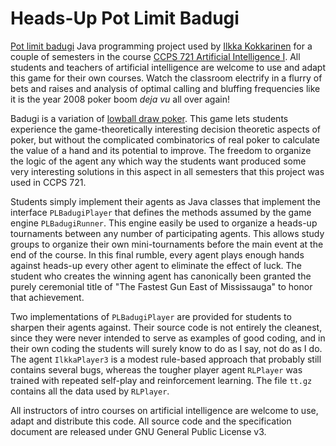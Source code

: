 # Heads-Up Pot Limit Badugi

[Pot limit badugi](https://en.wikipedia.org/wiki/Badugi) Java programming project used by [Ilkka Kokkarinen](https://www.cs.ryerson.ca/~ikokkari/) for a couple of semesters in the course [CCPS 721 Artificial Intelligence I](https://github.com/ikokkari/AI). All students and teachers of artificial intelligence are welcome to use and adapt this game for their own courses. Watch the classroom electrify in a flurry of bets and raises and analysis of optimal calling and bluffing frequencies like it is the year 2008 poker boom *deja vu* all over again!

Badugi is a variation of [lowball draw poker](https://en.wikipedia.org/wiki/Lowball_(poker)). This game lets students experience the game-theoretically interesting decision theoretic aspects of poker, but without the complicated combinatorics of real poker to calculate the value of a hand and its potential to improve. The freedom to organize the logic of the agent any which way the students want produced some very interesting solutions in this aspect in all semesters that this project was used in CCPS 721.

Students simply implement their agents as Java classes that implement the interface `PLBadugiPlayer` that defines the methods assumed by the game engine `PLBadugiRunner`. This engine easily be used to organize a heads-up tournaments between any number of participating agents. This allows study groups to organize their own mini-tournaments before the main event at the end of the course. In this final rumble, every agent plays enough hands against heads-up every other agent to eliminate the effect of luck. The student who creates the winning agent has canonically been granted the  purely ceremonial title of "The Fastest Gun East of Mississauga" to honor that achievement.

Two implementations of `PLBadugiPlayer` are provided for students to sharpen their agents against. Their source code is not entirely the cleanest, since they were never intended to serve as examples of good coding, and in their own coding the students will surely know to do as I say, not do as I do. The agent `IlkkaPlayer3` is a modest rule-based approach that probably still contains several bugs, whereas the tougher player agent `RLPlayer` was trained with repeated self-play and reinforcement learning. The file `tt.gz` contains all the data used by `RLPlayer`.

All instructors of intro courses on artificial intelligence are welcome to use, adapt and distribute this code. All source code and the specification document are released under GNU General Public License v3.

